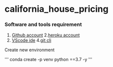 # california_house_pricing

### Software and tools requirement
1. [Github account](https://github.com)
2.[heroku account](https://heroku.com)
3. [VScode ide](https://code.visualstudio.com/)
4.[git cli](https://git-scm.com/book/en/v2/Getting-Started-The-Command-Line)

Create new environment

'''
conda create -p venv python ==3.7 -y
'''